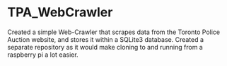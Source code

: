 # TPA_WebCrawler
Created a simple Web-Crawler that scrapes data from the Toronto Police Auction website, and stores it within a SQLite3 database. Created a separate repository as it would make cloning to and running from a raspberry pi a lot easier.
